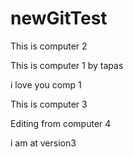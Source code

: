 # newGitTest
This is computer 2

This is computer 1 by tapas


i love you comp 1

This is computer 3

Editing from computer 4


i am at version3
